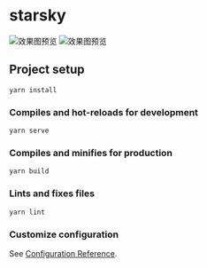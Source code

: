 # starsky

![效果图预览](https://i.loli.net/2021/03/09/oR4kw2zaeT16GJI.png)
![效果图预览](https://i.loli.net/2021/03/09/iLQ9D2nKEXW57Pl.png)

## Project setup
```
yarn install
```

### Compiles and hot-reloads for development
```
yarn serve
```

### Compiles and minifies for production
```
yarn build
```

### Lints and fixes files
```
yarn lint
```

### Customize configuration
See [Configuration Reference](https://cli.vuejs.org/config/).
